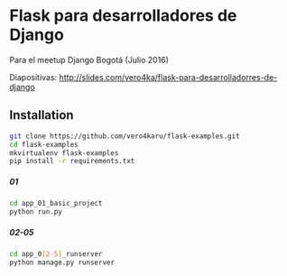 # Flask para desarrolladores de Django

Para el meetup Django Bogotá (Julio 2016)

Diapositivas: http://slides.com/vero4ka/flask-para-desarrolladorres-de-django

## Installation

```bash
git clone https://github.com/vero4karu/flask-examples.git
cd flask-examples
mkvirtualenv flask-examples
pip install -r requirements.txt
```

##### 01

```bash
cd app_01_basic_project
python run.py
```

##### 02-05

```bash
cd app_0[2-5]_runserver
python manage.py runserver
```
